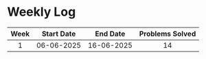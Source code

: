 # Weekly Log


| Week | Start Date | End Date | Problems Solved |
|:----:|:----------:|:--------:|:---------------:|
| 1 | 06-06-2025 | 16-06-2025 | 14 |